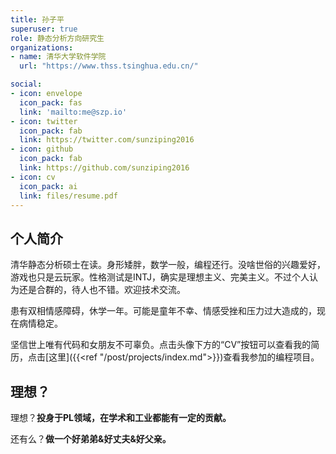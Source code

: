 ```yaml
---
title: 孙子平
superuser: true
role: 静态分析方向研究生
organizations:
- name: 清华大学软件学院
  url: "https://www.thss.tsinghua.edu.cn/"

social:
- icon: envelope
  icon_pack: fas
  link: 'mailto:me@szp.io'
- icon: twitter
  icon_pack: fab
  link: https://twitter.com/sunziping2016
- icon: github
  icon_pack: fab
  link: https://github.com/sunziping2016
- icon: cv
  icon_pack: ai
  link: files/resume.pdf
---
```


## 个人简介

清华静态分析硕士在读。身形矮胖，数学一般，编程还行。没啥世俗的兴趣爱好，游戏也只是云玩家。性格测试是INTJ，确实是理想主义、完美主义。不过个人认为还是合群的，待人也不错。欢迎技术交流。

患有双相情感障碍，休学一年。可能是童年不幸、情感受挫和压力过大造成的，现在病情稳定。

坚信世上唯有代码和女朋友不可辜负。点击头像下方的“CV”按钮可以查看我的简历，点击[这里]({{<ref "/post/projects/index.md">}})查看我参加的编程项目。

## 理想？

理想？**投身于PL领域，在学术和工业都能有一定的贡献。**

还有么？**做一个好弟弟&好丈夫&好父亲。**
